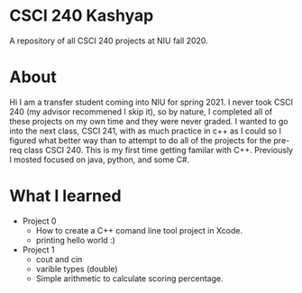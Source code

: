 # CSCI 240 Kashyap
A repository of all CSCI 240 projects at NIU fall 2020.
# About
Hi I am a transfer student coming into NIU for spring 2021. I never took CSCI 240 (my advisor recommened I skip it), so by nature, I completed all of these projects on my own time and they were never graded. I wanted to go into the next class, CSCI 241, with as much practice in c++ as I could so I figured what better way than to attempt to do all of the projects for the pre-req class CSCI 240. This is my first time getting familar with C++. Previously I mosted focused on java, python, and some C#.
# What I learned
* Project 0
  * How to create a C++ comand line tool project in Xcode.
  * printing hello world :)
* Project 1
  * cout and cin
  * varible types (double)
  * Simple arithmetic to calculate scoring percentage.
